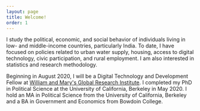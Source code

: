 ```yaml
---
layout: page
title: Welcome!
order: 1
---
```


<!-- Global site tag (gtag.js) - Google Analytics -->
<script async src="https://www.googletagmanager.com/gtag/js?id=UA-111923831-1"></script>
<script>
  window.dataLayer = window.dataLayer || [];
  function gtag(){dataLayer.push(arguments);}
  gtag('js', new Date());

  gtag('config', 'UA-111923831-1');
</script>


I study the political, economic, and social behavior of individuals living in low- and middle-income countries, particularly India. To date, I have focused on policies related to urban water supply, housing, access to digital technology, civic participation, and rural employment. I am also interested in statistics and research methodology.

 Beginning in August 2020, I will be a Digital Technology and Development Fellow at [William and Mary's Global Research Institute](https://www.wm.edu/offices/global-research/). I completed my PhD in Political Science at the University of California, Berkeley in May 2020. I hold an MA in Political Science from the University of California, Berkeley and a BA in Government and Economics from Bowdoin College. 

